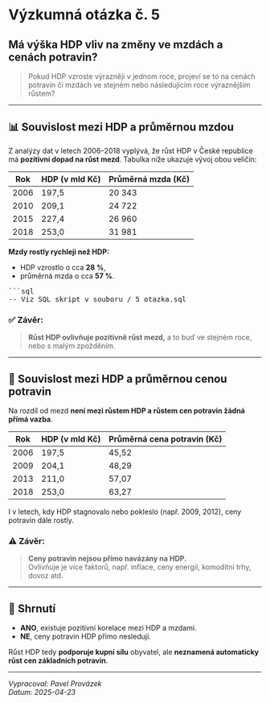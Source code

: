 # Výzkumná otázka č. 5

## Má výška HDP vliv na změny ve mzdách a cenách potravin?

> Pokud HDP vzroste výrazněji v jednom roce, projeví se to na cenách potravin či mzdách ve stejném nebo následujícím roce výraznějším růstem?

---

## 📊 Souvislost mezi HDP a průměrnou mzdou

Z analýzy dat v letech 2006–2018 vyplývá, že růst HDP v České republice má **pozitivní dopad na růst mezd**. Tabulka níže ukazuje vývoj obou veličin:

| Rok  | HDP (v mld Kč) | Průměrná mzda (Kč) |
|------|----------------|--------------------|
| 2006 | 197,5          | 20 343             |
| 2010 | 209,1          | 24 722             |
| 2015 | 227,4          | 26 960             |
| 2018 | 253,0          | 31 981             |

**Mzdy rostly rychleji než HDP:**  
- HDP vzrostlo o cca **28 %**,  
- průměrná mzda o cca **57 %**.

<pre>
```sql
-- Viz SQL skript v souboru / 5_otazka.sql
</pre>

### ✅ Závěr:
> **Růst HDP ovlivňuje pozitivně růst mezd,** a to buď ve stejném roce, nebo s malým zpožděním.

---

## 🍞 Souvislost mezi HDP a průměrnou cenou potravin

Na rozdíl od mezd **není mezi růstem HDP a růstem cen potravin žádná přímá vazba**.

| Rok  | HDP (v mld Kč) | Průměrná cena potravin (Kč) |
|------|----------------|-----------------------------|
| 2006 | 197,5          | 45,52                       |
| 2009 | 204,1          | 48,29                       |
| 2013 | 211,0          | 57,07                       |
| 2018 | 253,0          | 63,27                       |

I v letech, kdy HDP stagnovalo nebo pokleslo (např. 2009, 2012), ceny potravin dále rostly.

### ⚠️ Závěr:
> **Ceny potravin nejsou přímo navázány na HDP.**  
> Ovlivňuje je více faktorů, např. inflace, ceny energií, komoditní trhy, dovoz atd.

---

## 🧠 Shrnutí

- **ANO**, existuje pozitivní korelace mezi HDP a mzdami.
- **NE**, ceny potravin HDP přímo nesledují.

Růst HDP tedy **podporuje kupní sílu** obyvatel, ale **neznamená automaticky růst cen základních potravin**.

---

_Vypracoval: Pavel Provázek_  
_Datum: 2025-04-23_
